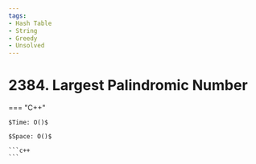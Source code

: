 ```yaml
---
tags:
- Hash Table
- String
- Greedy
- Unsolved
---
```



# 2384. Largest Palindromic Number

=== "C++"

    $Time: O()$

    $Space: O()$

    ```c++
    ```